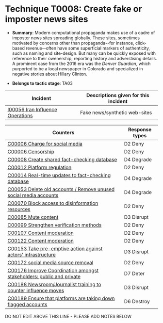 # Technique T0008: Create fake or imposter news sites

* **Summary**: Modern computational propaganda makes use of a cadre of imposter news sites spreading globally. These sites, sometimes motivated by concerns other than propaganda--for instance, click-based revenue--often have some superficial markers of authenticity, such as naming and site-design. But many can be quickly exposed with reference to their owenership, reporting history and adverstising details. A prominent case from the 2016 era was the _Denver Guardian_, which purported to be a local newspaper in Colorado and specialized in negative stories about Hillary Clinton.

* **Belongs to tactic stage**: TA03


| Incident | Descriptions given for this incident |
| -------- | -------------------- |
| [I00056 Iran Influence Operations](../incidents/I00056.md) | Fake news/synthetic web-sites |



| Counters | Response types |
| -------- | -------------- |
| [C00006 Charge for social media](../counters/C00006.md) | D2 Deny |
| [C00006 Censorship](../counters/C00006.md) | D2 Deny |
| [C00008 Create shared fact-checking database](../counters/C00008.md) | D4 Degrade |
| [C00012 Platform regulation](../counters/C00012.md) | D2 Deny |
| [C00014 Real-time updates to fact-checking database](../counters/C00014.md) | D4 Degrade |
| [C00053 Delete old accounts / Remove unused social media accounts](../counters/C00053.md) | D4 Degrade |
| [C00070 Block access to disinformation resources](../counters/C00070.md) | D2 Deny |
| [C00085 Mute content](../counters/C00085.md) | D3 Disrupt |
| [C00099 Strengthen verification methods](../counters/C00099.md) | D2 Deny |
| [C00107 Content moderation](../counters/C00107.md) | D2 Deny |
| [C00122 Content moderation](../counters/C00122.md) | D2 Deny |
| [C00153 Take pre-emptive action against actors' infrastructure](../counters/C00153.md) | D3 Disrupt |
| [C00172 social media source removal](../counters/C00172.md) | D2 Deny |
| [C00176 Improve Coordination amongst stakeholders: public and private](../counters/C00176.md) | D7 Deter |
| [C00188 Newsroom/Journalist training to counter influence moves](../counters/C00188.md) | D3 Disrupt |
| [C00189 Ensure that platforms are taking down flagged accounts](../counters/C00189.md) | D6 Destroy |


DO NOT EDIT ABOVE THIS LINE - PLEASE ADD NOTES BELOW
